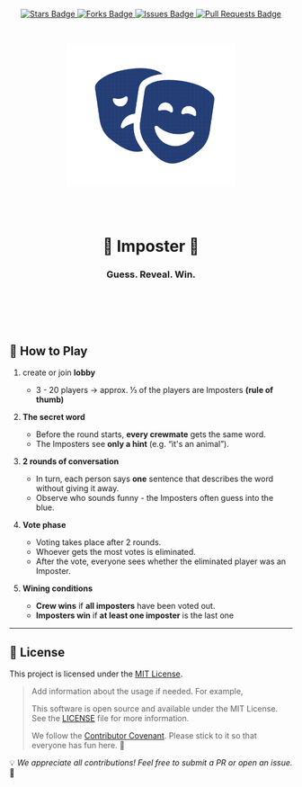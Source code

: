 <p align="center">
  <!-- Badges -->
  <!-- Replace with actual badges -->
  <a href="https://github.com/Impokit/Imposter" target="_blank">
    <img src="https://img.shields.io/github/stars/Jamie-Poeffel/Chipstok?style=normal" alt="Stars Badge"/>
  </a>
  <a href="https://github.com/Impokit/Imposter/network/members" target="_blank">
    <img src="https://img.shields.io/github/forks/Jamie-Poeffel/Chipstok?style=normal" alt="Forks Badge"/>
  </a>
  <a href="https://github.com/Impokit/Imposter/issues" target="_blank">
    <img src="https://img.shields.io/github/issues/Jamie-Poeffel/Chipstok" alt="Issues Badge"/>
  </a>
  <a href="https://github.com/Impokit/Imposter/pulls" target="_blank">
    <img src="https://img.shields.io/github/issues-pr/Jamie-Poeffel/Chipstok" alt="Pull Requests Badge"/>
  </a>
</p>
<br>

<p align="center">
  <img
    src="./Logo.png"
    alt="Imposter Logo"
    width="300"   
  />
</p>

<br>
<br>


<h1 align="center">👾 Imposter 👾</h1>

<h3 align="center"><strong>Guess. Reveal. Win.</strong></h3>

<br>
<br>
<br>
<br>


## 🎲 How to Play

1. create or join **lobby**  
   - 3 - 20 players -> approx. ⅓ of the players are Imposters **(rule of thumb)**

2. **The secret word**  
   - Before the round starts, **every crewmate** gets the same word.  
   - The Imposters see **only a hint** (e.g. “it's an animal”).  

3. **2 rounds of conversation**  
   - In turn, each person says **one** sentence that describes the word without giving it away.  
   - Observe who sounds funny - the Imposters often guess into the blue.  

4. **Vote phase**  
   - Voting takes place after 2 rounds.  
   - Whoever gets the most votes is eliminated.
   - After the vote, everyone sees whether the eliminated player was an Imposter. 

5. **Wining conditions**  
   - **Crew wins** if **all imposters** have been voted out.  
   - **Imposters win** if **at least one imposter** is the last one 





---

## 📜 License

This project is licensed under the [MIT License](LICENSE).

> Add information about the usage if needed. For example,
>
> This software is open source and available under the MIT License. See the [LICENSE](LICENSE) file for more information.
>
> We follow the [Contributor Covenant](CODE_OF_CONDUCT.md).
> Please stick to it so that everyone has fun here. 🙌


💡 *We appreciate all contributions! Feel free to submit a PR or open an issue.* 🎉
